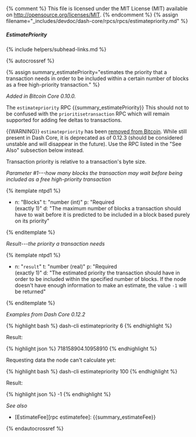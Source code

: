 {% comment %}
This file is licensed under the MIT License (MIT) available on
http://opensource.org/licenses/MIT.
{% endcomment %}
{% assign filename="_includes/devdoc/dash-core/rpcs/rpcs/estimatepriority.md" %}

##### EstimatePriority
{% include helpers/subhead-links.md %}

<!-- __ -->

{% autocrossref %}

{% assign summary_estimatePriority="estimates the priority that a transaction needs in order to be included within a certain number of blocks as a free high-priority transaction." %}

*Added in Bitcoin Core 0.10.0.*

The `estimatepriority` RPC {{summary_estimatePriority}} This should not to be confused with the `prioritisetransaction` RPC which will remain supported for adding fee deltas to transactions.

{{WARNING}} `estimatepriority` has been [removed from Bitcoin](https://github.com/bitcoin/bitcoin/commit/fe282acd7604b5265762b24e531bdf1ebb1f009b). While still present in Dash Core, it is deprecated as of 0.12.3 (should be considered unstable and will disappear in the future). Use the RPC listed in the "See Also" subsection below instead.

Transaction priority is relative to a transaction's byte size.

*Parameter #1---how many blocks the transaction may wait before being included as a free high-priority transaction*

{% itemplate ntpd1 %}
- n: "Blocks"
  t: "number (int)"
  p: "Required<br>(exactly 1)"
  d: "The maximum number of blocks a transaction should have to wait before it is predicted to be included in a block based purely on its priority"

{% enditemplate %}

*Result---the priority a transaction needs*

{% itemplate ntpd1 %}
- n: "`result`"
  t: "number (real)"
  p: "Required<br>(exactly 1)"
  d: "The estimated priority the transaction should have in order to be included within the specified number of blocks.  If the node doesn't have enough information to make an estimate, the value `-1` will be returned"

{% enditemplate %}

*Examples from Dash Core 0.12.2*

{% highlight bash %}
dash-cli estimatepriority 6
{% endhighlight %}

Result:

{% highlight json %}
718158904.10958910
{% endhighlight %}

Requesting data the node can't calculate yet:

{% highlight bash %}
dash-cli estimatepriority 100
{% endhighlight %}

Result:

{% highlight json %}
-1
{% endhighlight %}

*See also*

* [EstimateFee][rpc estimatefee]: {{summary_estimateFee}}

{% endautocrossref %}
